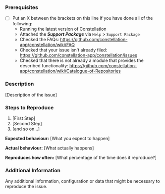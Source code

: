 <!--

### Requirements

* Filling out the template is required. Any pull request that does not include 
enough information to be reviewed in a timely manner may be closed at the 
maintainers' discretion.
* Have you read Constellation's Code of Conduct? By filing an issue, you are 
expected to comply with it, including treating everyone with respect: 
https://github.com/constellation-app/constellation/blob/master/CODE_OF_CONDUCT.md

-->

### Prerequisites

* [ ] Put an X between the brackets on this line if you have done all of the following:
    * Running the latest version of Constellation
	* Attached the ***Support Package*** via `Help` > `Support Package`
    * Checked the FAQs: https://github.com/constellation-app/constellation/wiki/FAQ
    * Checked that your issue isn't already filed: https://github.com/constellation-app/constellation/issues
    * Checked that there is not already a module that provides the described functionality: https://github.com/constellation-app/constellation/wiki/Catalogue-of-Repositories

### Description

[Description of the issue]

### Steps to Reproduce

1. [First Step]
2. [Second Step]
3. [and so on...]

**Expected behaviour:** [What you expect to happen]

**Actual behaviour:** [What actually happens]

**Reproduces how often:** [What percentage of the time does it reproduce?]

### Additional Information

Any additional information, configuration or data that might be necessary to reproduce the issue.
